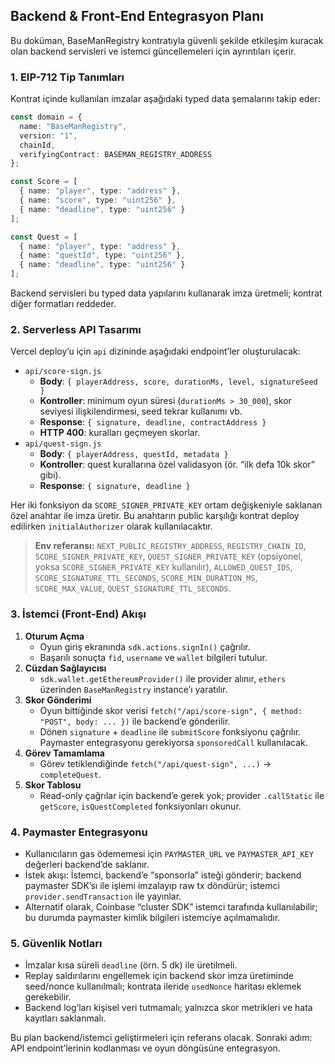 ## Backend & Front-End Entegrasyon Planı

Bu doküman, BaseManRegistry kontratıyla güvenli şekilde etkileşim kuracak olan backend servisleri ve istemci güncellemeleri için ayrıntıları içerir.

### 1. EIP-712 Tip Tanımları

Kontrat içinde kullanılan imzalar aşağıdaki typed data şemalarını takip eder:

```ts
const domain = {
  name: "BaseManRegistry",
  version: "1",
  chainId,
  verifyingContract: BASEMAN_REGISTRY_ADDRESS
};

const Score = [
  { name: "player", type: "address" },
  { name: "score", type: "uint256" },
  { name: "deadline", type: "uint256" }
];

const Quest = [
  { name: "player", type: "address" },
  { name: "questId", type: "uint256" },
  { name: "deadline", type: "uint256" }
];
```

Backend servisleri bu typed data yapılarını kullanarak imza üretmeli; kontrat diğer formatları reddeder.

### 2. Serverless API Tasarımı

Vercel deploy’u için `api` dizininde aşağıdaki endpoint’ler oluşturulacak:

- `api/score-sign.js`
  - **Body**: `{ playerAddress, score, durationMs, level, signatureSeed }`
  - **Kontroller**: minimum oyun süresi (`durationMs > 30_000`), skor seviyesi ilişkilendirmesi, seed tekrar kullanımı vb.
  - **Response**: `{ signature, deadline, contractAddress }`
  - **HTTP 400**: kuralları geçmeyen skorlar.
- `api/quest-sign.js`
  - **Body**: `{ playerAddress, questId, metadata }`
  - **Kontroller**: quest kurallarına özel validasyon (ör. “ilk defa 10k skor” gibi).
  - **Response**: `{ signature, deadline }`

Her iki fonksiyon da `SCORE_SIGNER_PRIVATE_KEY` ortam değişkeniyle saklanan özel anahtar ile imza üretir. Bu anahtarın public karşılığı kontrat deploy edilirken `initialAuthorizer` olarak kullanılacaktır.

> **Env referansı:** `NEXT_PUBLIC_REGISTRY_ADDRESS`, `REGISTRY_CHAIN_ID`, `SCORE_SIGNER_PRIVATE_KEY`, `QUEST_SIGNER_PRIVATE_KEY` (opsiyonel, yoksa `SCORE_SIGNER_PRIVATE_KEY` kullanılır), `ALLOWED_QUEST_IDS`, `SCORE_SIGNATURE_TTL_SECONDS`, `SCORE_MIN_DURATION_MS`, `SCORE_MAX_VALUE`, `QUEST_SIGNATURE_TTL_SECONDS`.

### 3. İstemci (Front-End) Akışı

1. **Oturum Açma**  
   - Oyun giriş ekranında `sdk.actions.signIn()` çağrılır.  
   - Başarılı sonuçta `fid`, `username` ve `wallet` bilgileri tutulur.
2. **Cüzdan Sağlayıcısı**  
   - `sdk.wallet.getEthereumProvider()` ile provider alınır, `ethers` üzerinden `BaseManRegistry` instance’ı yaratılır.
3. **Skor Gönderimi**  
   - Oyun bittiğinde skor verisi `fetch("/api/score-sign", { method: "POST", body: ... })` ile backend’e gönderilir.
   - Dönen `signature` + `deadline` ile `submitScore` fonksiyonu çağrılır. Paymaster entegrasyonu gerekiyorsa `sponsoredCall` kullanılacak.
4. **Görev Tamamlama**  
   - Görev tetiklendiğinde `fetch("/api/quest-sign", ...)` → `completeQuest`.
5. **Skor Tablosu**  
   - Read-only çağrılar için backend’e gerek yok; provider `.callStatic` ile `getScore`, `isQuestCompleted` fonksiyonları okunur.

### 4. Paymaster Entegrasyonu

- Kullanıcıların gas ödememesi için `PAYMASTER_URL` ve `PAYMASTER_API_KEY` değerleri backend’de saklanır.
- İstek akışı: İstemci, backend’e “sponsorla” isteği gönderir; backend paymaster SDK’sı ile işlemi imzalayıp raw tx döndürür; istemci `provider.sendTransaction` ile yayınlar.
- Alternatif olarak, Coinbase “cluster SDK” istemci tarafında kullanılabilir; bu durumda paymaster kimlik bilgileri istemciye açılmamalıdır.

### 5. Güvenlik Notları

- İmzalar kısa süreli `deadline` (örn. 5 dk) ile üretilmeli.
- Replay saldırılarını engellemek için backend skor imza üretiminde seed/nonce kullanılmalı; kontrata ileride `usedNonce` haritası eklemek gerekebilir.
- Backend log’ları kişisel veri tutmamalı; yalnızca skor metrikleri ve hata kayıtları saklanmalı.

Bu plan backend/istemci geliştirmeleri için referans olacak. Sonraki adım: API endpoint’lerinin kodlanması ve oyun döngüsüne entegrasyon.
